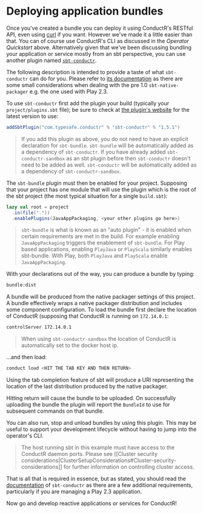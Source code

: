 # Deploying application bundles

Once you've created a bundle you can deploy it using ConductR's RESTful API, even using [curl](http://curl.haxx.se/) if you want. However we've made it a little easier than that. You can of course use ConductR's CLI as discussed in the _Operator Quickstart_ above. Alternatively given that we've been discussing bundling your application or service mostly from an sbt perspective, you can use another plugin named [`sbt-conductr`](https://github.com/sbt/sbt-conductr#sbt-conductr).

The following description is intended to provide a taste of what `sbt-conductr` can do for you. Please refer to [its documentation](https://github.com/sbt/sbt-conductr/blob/master/README.md) as there are some small considerations when dealing with the pre 1.0 `sbt-native-packager` e.g. the one used with Play 2.3.

To use `sbt-conductr` first add the plugin your build (typically your `project/plugins.sbt` file); be sure to check at [the plugin's website](https://github.com/sbt/sbt-conductr#sbt-conductr) for the latest version to use:

```scala
addSbtPlugin("com.typesafe.conductr" % "sbt-conductr" % "1.5.1")
```

> If you add this plugin as above, you do not need to have an explicit declaration for `sbt-bundle`. `sbt-bundle` will be automatically added as a dependency of `sbt-conductr`. If you have already added `sbt-conductr-sandbox` as an sbt plugin before then `sbt-conductr` doesn't need to be added as well. `sbt-conductr` will be automatically added as a dependency of `sbt-conductr-sandbox`.

The `sbt-bundle` plugin must then be enabled for your project. Supposing that your project has one module that will use the plugin which is the root of the sbt project (the most typical situation for a single `build.sbt`):

```scala
lazy val root = project
  .in(file("."))
  .enablePlugins(JavaAppPackaging, <your other plugins go here>)
```

> `sbt-bundle` is what is known as an "auto plugin" - it is enabled when certain requirements are met in the build. For example enabling `JavaAppPackaging` triggers the enablement of `sbt-bundle`. For Play based applications, enabling `PlayJava` or `PlayScala` similarly enables sbt-bundle. With Play, both `PlayJava` and `PlayScala` enable `JavaAppPackaging`.

With your declarations out of the way, you can produce a bundle by typing:

```bash
bundle:dist
```

A bundle will be produced from the native packager settings of this project. A bundle effectively wraps a native
packager distribution and includes some component configuration. To load the bundle first declare the location of ConductR (supposing that ConductR is running on `172.14.0.1`:

```bash
controlServer 172.14.0.1
```

> When using `sbt-conductr-sandbox` the location of ConductR is automatically set to the docker host ip.

...and then load:

```bash
conduct load <HIT THE TAB KEY AND THEN RETURN>
```

Using the tab completion feature of sbt will produce a URI representing the location of the last distribution
produced by the native packager.

Hitting return will cause the bundle to be uploaded. On successfully uploading the bundle the plugin will report
the `BundleId` to use for subsequent commands on that bundle.

You can also run, stop and unload bundles by using this plugin. This may be useful to support your development lifecycle without having to jump into the operator's CLI.

> The host running sbt in this example must have access to the ConductR daemon ports. Please see  [[Cluster security considerations|ClusterSetupConsiderations#Cluster-security-considerations]] for further information on controlling cluster access.

That is all that is required in essence, but as stated, you should read the [documentation](https://github.com/sbt/sbt-conductr/blob/master/README.md) of `sbt-conductr` as there are a few additional requirements, particularly if you are managing a Play 2.3 application.

Now go and develop reactive applications or services for ConductR!
